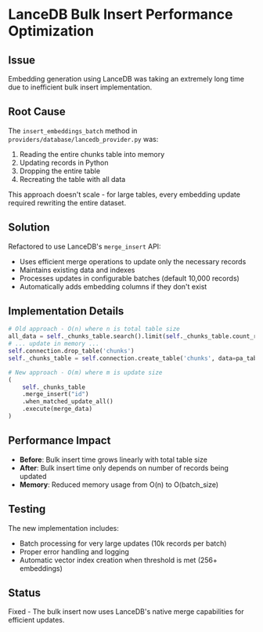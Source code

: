 # LanceDB Bulk Insert Performance Optimization

## Issue
Embedding generation using LanceDB was taking an extremely long time due to inefficient bulk insert implementation.

## Root Cause
The `insert_embeddings_batch` method in `providers/database/lancedb_provider.py` was:
1. Reading the entire chunks table into memory
2. Updating records in Python
3. Dropping the entire table
4. Recreating the table with all data

This approach doesn't scale - for large tables, every embedding update required rewriting the entire dataset.

## Solution
Refactored to use LanceDB's `merge_insert` API:
- Uses efficient merge operations to update only the necessary records
- Maintains existing data and indexes
- Processes updates in configurable batches (default 10,000 records)
- Automatically adds embedding columns if they don't exist

## Implementation Details
```python
# Old approach - O(n) where n is total table size
all_data = self._chunks_table.search().limit(self._chunks_table.count_rows()).to_list()
# ... update in memory ...
self.connection.drop_table('chunks')
self._chunks_table = self.connection.create_table('chunks', data=pa_table)

# New approach - O(m) where m is update size
(
    self._chunks_table
    .merge_insert("id")
    .when_matched_update_all()
    .execute(merge_data)
)
```

## Performance Impact
- **Before**: Bulk insert time grows linearly with total table size
- **After**: Bulk insert time only depends on number of records being updated
- **Memory**: Reduced memory usage from O(n) to O(batch_size)

## Testing
The new implementation includes:
- Batch processing for very large updates (10k records per batch)
- Proper error handling and logging
- Automatic vector index creation when threshold is met (256+ embeddings)

## Status
Fixed - The bulk insert now uses LanceDB's native merge capabilities for efficient updates.